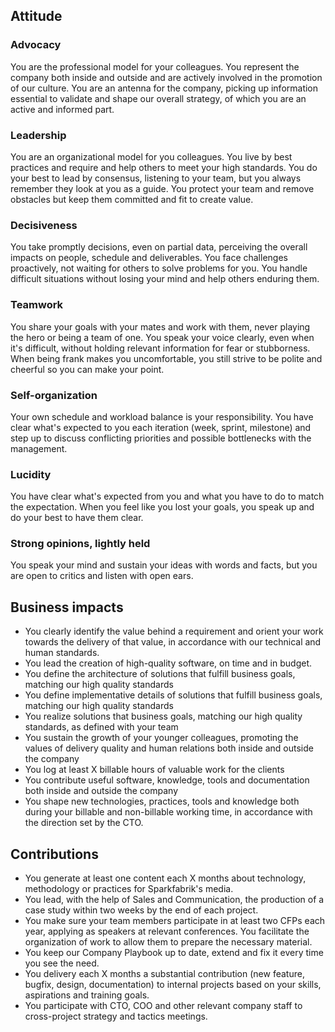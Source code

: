 ## Attitude

### Advocacy

You are the professional model for your colleagues. You represent the company both inside and outside and are actively involved in the promotion of our culture. You are an antenna for the company, picking up information essential to validate and shape our overall strategy, of which you are an active and informed part.

### Leadership

You are an organizational model for you colleagues. You live by best practices and require and help others to meet your high standards. You do your best to lead by consensus, listening to your team, but you always remember they look at you as a guide. You protect your team and remove obstacles but keep them committed and fit to create value.

### Decisiveness

You take promptly decisions, even on partial data, perceiving the overall impacts on people, schedule and deliverables. You face challenges proactively, not waiting for others to solve problems for you. You handle difficult situations without losing your mind and help others enduring them.

### Teamwork

You share your goals with your mates and work with them, never playing the hero or being a team of one. You speak your voice clearly, even when it's difficult, without holding relevant information for fear or stubborness. When being frank makes you uncomfortable, you still strive to be polite and cheerful so you can make your point.

### Self-organization

Your own schedule and workload balance is your responsibility. You have clear what's expected to you each iteration (week, sprint, milestone) and step up to discuss conflicting priorities and possible bottlenecks with the management.

### Lucidity

You have clear what's expected from you and what you have to do to match the expectation. When you feel like you lost your goals, you speak up and do your best to have them clear.

### Strong opinions, lightly held

You speak your mind and sustain your ideas with words and facts, but you are open to critics and listen with open ears.

## Business impacts

* You clearly identify the value behind a requirement and orient your work towards the delivery of that value, in accordance with our technical and human standards.
* You lead the creation of high-quality software, on time and in budget.
* You define the architecture of solutions that fulfill business goals, matching our high quality standards
* You define implementative details of solutions that fulfill business goals, matching our high quality standards
* You realize solutions that business goals, matching our high quality standards, as defined with your team
* You sustain the growth of your younger colleagues, promoting the values of delivery quality and human relations both inside and outside the company
* You log at least X billable hours of valuable work for the clients
* You contribute useful software, knowledge, tools and documentation both inside and outside the company
* You shape new technologies, practices, tools and knowledge both during your billable and non-billable working time, in accordance with the direction set by the CTO.

## Contributions

* You generate at least one content each X months about technology, methodology or practices for Sparkfabrik's media.
* You lead, with the help of Sales and Communication, the production of a case study within two weeks by the end of each project.
* You make sure your team members participate in at least two CFPs each year, applying as speakers at relevant conferences. You facilitate the organization of work to allow them to prepare the necessary material.
* You keep our Company Playbook up to date, extend and fix it every time you see the need.
* You delivery each X months a substantial contribution (new feature, bugfix, design, documentation) to internal projects based on your skills, aspirations and training goals.
* You participate with CTO, COO and other relevant company staff to cross-project strategy and tactics meetings.
